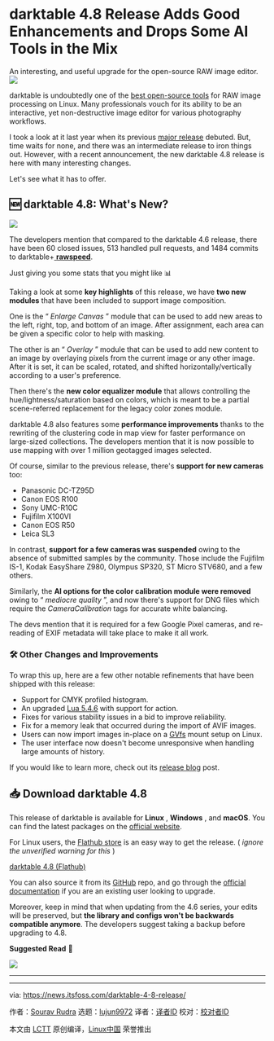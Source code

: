 [#]: subject: "darktable 4.8 Release Adds Good Enhancements and Drops Some AI Tools in the Mix"
[#]: via: "https://news.itsfoss.com/darktable-4-8-release/"
[#]: author: "Sourav Rudra https://news.itsfoss.com/author/sourav/"
[#]: collector: "lujun9972/lctt-scripts-1705972010"
[#]: translator: " "
[#]: reviewer: " "
[#]: publisher: " "
[#]: url: " "

darktable 4.8 Release Adds Good Enhancements and Drops Some AI Tools in the Mix
======
An interesting, and useful upgrade for the open-source RAW image editor.
[![][1]][2]

darktable is undoubtedly one of the [best open-source tools][3] for RAW image processing on Linux. Many professionals vouch for its ability to be an interactive, yet non-destructive image editor for various photography workflows.

I took a look at it last year when its previous [major release][4] debuted. But, time waits for none, and there was an intermediate release to iron things out. However, with a recent announcement, the new darktable 4.8 release is here with many interesting changes.

Let's see what it has to offer.

## 🆕 darktable 4.8: What's New?

![][5]

The developers mention that compared to the darktable 4.6 release, there have been 60 closed issues, 513 handled pull requests, and 1484 commits to darktable+[ **rawspeed**][6].

Just giving you some stats that you might like 📊

Taking a look at some **key highlights** of this release, we have **two new modules** that have been included to support image composition.

One is the “ _Enlarge Canvas_ ” module that can be used to add new areas to the left, right, top, and bottom of an image. After assignment, each area can be given a specific color to help with masking.

The other is an “ _Overlay_ ” module that can be used to add new content to an image by overlaying pixels from the current image or any other image. After it is set, it can be scaled, rotated, and shifted horizontally/vertically according to a user's preference.

Then there's the **new color equalizer module** that allows controlling the hue/lightness/saturation based on colors, which is meant to be a partial scene-referred replacement for the legacy color zones module.

darktable 4.8 also features some **performance improvements** thanks to the rewriting of the clustering code in map view for faster performance on large-sized collections. The developers mention that it is now possible to use mapping with over 1 million geotagged images selected.

Of course, similar to the previous release, there's **support for new cameras** too:

  * Panasonic DC-TZ95D
  * Canon EOS R100
  * Sony UMC-R10C
  * Fujifilm X100VI
  * Canon EOS R50
  * Leica SL3



In contrast, **support for a few cameras was suspended** owing to the absence of submitted samples by the community. Those include the Fujifilm IS-1, Kodak EasyShare Z980, Olympus SP320, ST Micro STV680, and a few others.

Similarly, the **AI options for the color calibration module were removed** owing to “ _mediocre quality_ ”, and now there's support for DNG files which require the _CameraCalibration_ tags for accurate white balancing.

The devs mention that it is required for a few Google Pixel cameras, and re-reading of EXIF metadata will take place to make it all work.

### 🛠️ Other Changes and Improvements

To wrap this up, here are a few other notable refinements that have been shipped with this release:

  * Support for CMYK profiled histogram.
  * An upgraded [Lua 5.4.6][7] with support for action.
  * Fixes for various stability issues in a bid to improve reliability.
  * Fix for a memory leak that occurred during the import of AVIF images.
  * Users can now import images in-place on a [GVfs][8] mount setup on Linux.
  * The user interface now doesn't become unresponsive when handling large amounts of history.



If you would like to learn more, check out its [release blog][9] post.

## 📥 Download darktable 4.8

This release of darktable is available for **Linux** , **Windows** , and **macOS**. You can find the latest packages on the [official website][10].

For Linux users, the [Flathub store][11] is an easy way to get the release. ( _ignore the unverified warning for this_ )

[darktable 4.8 (Flathub)][11]

You can also source it from its [GitHub][12] repo, and go through the [official documentation][13] if you are an existing user looking to upgrade.

Moreover, keep in mind that when updating from the 4.6 series, your edits will be preserved, but **the library and configs won't be backwards compatible anymore**. The developers suggest taking a backup before upgrading to 4.8.

**Suggested Read** 📖

![][14]

* * *

--------------------------------------------------------------------------------

via: https://news.itsfoss.com/darktable-4-8-release/

作者：[Sourav Rudra][a]
选题：[lujun9972][b]
译者：[译者ID](https://github.com/译者ID)
校对：[校对者ID](https://github.com/校对者ID)

本文由 [LCTT](https://github.com/LCTT/TranslateProject) 原创编译，[Linux中国](https://linux.cn/) 荣誉推出

[a]: https://news.itsfoss.com/author/sourav/
[b]: https://github.com/lujun9972
[1]: https://news.itsfoss.com/assets/images/pikapods-banner-v3.webp
[2]: https://www.pikapods.com/?utm_campaign=banner-2024-05&utm_source=itsfoss
[3]: https://itsfoss.com/raw-image-tools-linux/
[4]: https://news.itsfoss.com/darktable-4-6-0-release/
[5]: https://news.itsfoss.com/content/images/2024/06/darktable_4.8.png
[6]: https://github.com/darktable-org/rawspeed
[7]: https://www.lua.org/manual/5.4/readme.html
[8]: https://en.wikipedia.org/wiki/GVfs
[9]: https://www.darktable.org/2024/06/darktable-4.8.0-released/
[10]: https://www.darktable.org/install/
[11]: https://flathub.org/apps/org.darktable.Darktable
[12]: https://github.com/darktable-org/darktable
[13]: https://www.darktable.org/resources/
[14]: https://itsfoss.com/content/images/size/w256h256/2022/12/android-chrome-192x192.png

